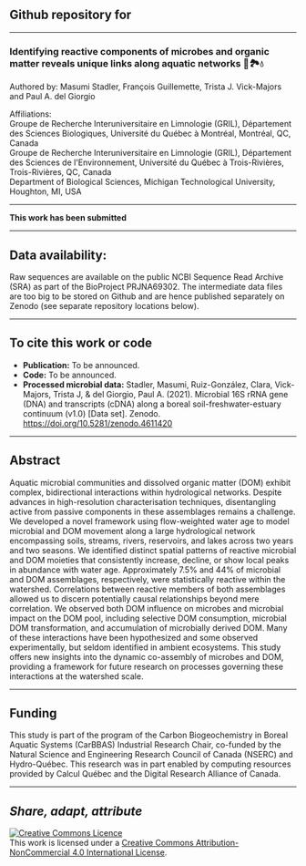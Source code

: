 ## Github repository for

---

### 	Identifying reactive components of microbes and organic matter reveals unique links along aquatic networks :microbe::national_park::droplet:

Authored by: Masumi Stadler, François Guillemette, Trista J. Vick-Majors and Paul A. del Giorgio

Affiliations:<br>
Groupe de Recherche Interuniversitaire en Limnologie (GRIL), Département des Sciences Biologiques, Université du Québec à Montréal, Montréal, QC, Canada<br>
Groupe de Recherche Interuniversitaire en Limnologie (GRIL), Département des Sciences de l'Environnement, Université du Québec à Trois-Rivières, Trois-Rivières, QC, Canada<br>
Department of Biological Sciences, Michigan Technological University, Houghton, MI, USA<br> 

---

**This work has been submitted**

---

## Data availability:
Raw sequences are available on the public NCBI Sequence Read Archive (SRA) as part of the BioProject PRJNA69302.
The intermediate data files are too big to be stored on Github and are hence published separately on Zenodo (see separate repository locations below).

---

## To cite this work or code

- **Publication:** To be announced.
- **Code:** To be announced.
- **Processed microbial data:** Stadler, Masumi, Ruiz-González, Clara, Vick-Majors, Trista J, & del Giorgio, Paul A. (2021). Microbial 16S rRNA gene (DNA) and transcripts (cDNA) along a boreal soil-freshwater-estuary continuum (v1.0) [Data set]. Zenodo. https://doi.org/10.5281/zenodo.4611420

---

## Abstract
Aquatic microbial communities and dissolved organic matter (DOM) exhibit complex, bidirectional interactions within hydrological networks. Despite advances in high-resolution characterisation techniques, disentangling active from passive components in these assemblages remains a challenge. We developed a novel framework using flow-weighted water age to model microbial and DOM movement along a large hydrological network encompassing soils, streams, rivers, reservoirs, and lakes across two years and two seasons. We identified distinct spatial patterns of reactive microbial and DOM moieties that consistently increase, decline, or show local peaks in abundance with water age. Approximately 7.5\% and 44\% of microbial and DOM assemblages, respectively, were statistically reactive within the watershed. Correlations between reactive members of both assemblages allowed us to discern potentially causal relationships beyond mere correlation. We observed both DOM influence on microbes and microbial impact on the DOM pool, including selective DOM consumption, microbial DOM transformation, and accumulation of microbially derived DOM. Many of these interactions have been hypothesized and some observed experimentally, but seldom identified in ambient ecosystems. This study offers new insights into the dynamic co-assembly of microbes and DOM, providing a framework for future research on processes governing these interactions at the watershed scale.

---

## Funding

This study is part of the program of the Carbon Biogeochemistry in Boreal Aquatic Systems (CarBBAS) Industrial Research Chair, co-funded by the Natural Science and Engineering Research Council of Canada (NSERC) and Hydro-Québec. This research was in part enabled by computing resources provided by Calcul Québec and the Digital Research Alliance of Canada.

---

## *Share, adapt, attribute*

<a rel="license" href="http://creativecommons.org/licenses/by-nc/4.0/"><img alt="Creative Commons Licence" style="border-width:0" src="https://i.creativecommons.org/l/by-nc/4.0/88x31.png" /></a><br />This work is licensed under a <a rel="license" href="http://creativecommons.org/licenses/by-nc/4.0/">Creative Commons Attribution-NonCommercial 4.0 International License</a>.

